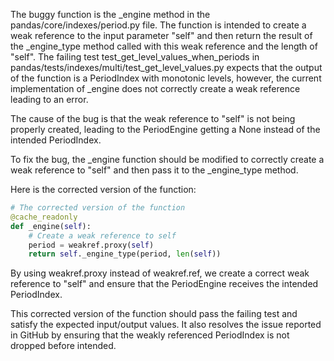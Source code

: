 The buggy function is the _engine method in the pandas/core/indexes/period.py file. The function is intended to create a weak reference to the input parameter "self" and then return the result of the _engine_type method called with this weak reference and the length of "self". The failing test test_get_level_values_when_periods in pandas/tests/indexes/multi/test_get_level_values.py expects that the output of the function is a PeriodIndex with monotonic levels, however, the current implementation of _engine does not correctly create a weak reference leading to an error.

The cause of the bug is that the weak reference to "self" is not being properly created, leading to the PeriodEngine getting a None instead of the intended PeriodIndex.

To fix the bug, the _engine function should be modified to correctly create a weak reference to "self" and then pass it to the _engine_type method.

Here is the corrected version of the function:

```python
# The corrected version of the function
@cache_readonly
def _engine(self):
    # Create a weak reference to self
    period = weakref.proxy(self)
    return self._engine_type(period, len(self))
```

By using weakref.proxy instead of weakref.ref, we create a correct weak reference to "self" and ensure that the PeriodEngine receives the intended PeriodIndex.

This corrected version of the function should pass the failing test and satisfy the expected input/output values. It also resolves the issue reported in GitHub by ensuring that the weakly referenced PeriodIndex is not dropped before intended.